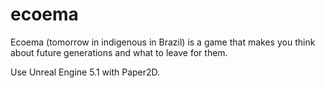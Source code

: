 # ecoema
Ecoema (tomorrow in indigenous in Brazil) is a game that makes you think about future generations and what to leave for them.

Use Unreal Engine 5.1 with Paper2D.